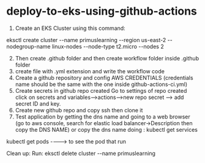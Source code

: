# deploy-to-eks-using-github-actions
1. Create an EKS Cluster using this command:

eksctl create cluster --name primuslearning --region us-east-2 --nodegroup-name linux-nodes --node-type t2.micro --nodes 2

2. Then create .github folder and then create workflow folder inside .github folder 
3. create file with .yml extension and write the workflow code
4. Create a github repository and config AWS CREDENTIALS 
(credentials name should be the same with the one inside github-actions-ci.yml)
5. Create secrets in github repo created
        Go to settings of repo created
        click on secrets and variables-->actions-->new repo secret --> add secret ID and key.
6. Create new github repo and copy ssh then clone it
6. Test application by getting the dns name and going to a web browser
(go to aws console, search for elastic load balancer->Description then copy the DNS NAME) or copy the dns name doing : kubectl get services 

kubectl get pods ----> to see the pod that run

Clean up: Run: eksctl delete cluster --name primuslearning
